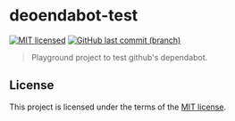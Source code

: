 # deoendabot-test

[![MIT licensed](https://img.shields.io/badge/license-MIT-blue.svg)](https://opensource.org/licenses/MIT)
[![GitHub last commit (branch)](https://img.shields.io/github/last-commit/wolffaxn/dependabot-test/master.svg)](https://github.com/wolffaxn/dependabot-test)

> Playground project to test github's dependabot.

## License

This project is licensed under the terms of the [MIT license](LICENSE).
